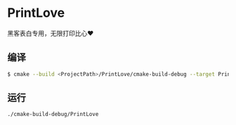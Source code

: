 # PrintLove

黑客表白专用，无限打印比心❤️

## 编译

```bash
$ cmake --build <ProjectPath>/PrintLove/cmake-build-debug --target PrintLove -- -j 4
```

## 运行
```bash
./cmake-build-debug/PrintLove

```